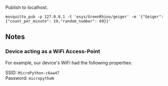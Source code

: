 
Publish to localhost.

```
mosquitto_pub -p 127.0.0.1 -t 'esys/GreenRhino/geiger' -m '{"Geiger": {"count_per_minute": 19,"random_number": 69}}'
```

## Notes

### Device acting as a WiFi Access-Point

For example, our device's WiFi had the following properties:

SSID: `MicroPython-c6aa47`  
Password: `micropythoN`
